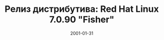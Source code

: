 ---
layout: post
title: "Релиз дистрибутива: Red Hat Linux 7.0.90 \"Fisher\""
date: 2001-01-31   
---